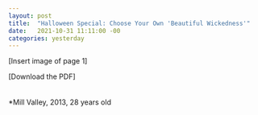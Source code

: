 ```yaml
---
layout: post
title:  "Halloween Special: Choose Your Own 'Beautiful Wickedness'"
date:   2021-10-31 11:11:00 -00
categories: yesterday
---
```

[Insert image of page 1]

[Download the PDF]
<br/>
<br/>
<br/>
*Mill Valley, 2013, 28 years old
